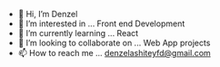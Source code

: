 - 👋 Hi, I’m Denzel
- 👀 I’m interested in ...  Front end Development
- 🌱 I’m currently learning ... React 
- 💞️ I’m looking to collaborate on ... Web App projects
- 📫 How to reach me ... denzelashiteyfd@gmail.com

<!---
DennyDoesFrontend/DennyDoesFrontend is a ✨ special ✨ repository because its `README.md` (this file) appears on your GitHub profile.
You can click the Preview link to take a look at your changes.
--->
